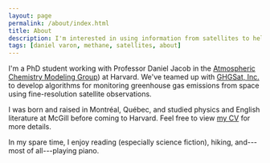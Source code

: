 ```yaml
---
layout: page
permalink: /about/index.html
title: About
description: I'm interested in using information from satellites to help businesses and policymakers better protect the environment.
tags: [daniel varon, methane, satellites, about]
---
```


I'm a PhD student working with Professor Daniel Jacob in the [Atmospheric Chemistry Modeling Group](http://acmg.seas.harvard.edu/)) at Harvard. We've teamed up with [GHGSat, Inc.](https://www.ghgsat.com/) to develop algorithms for monitoring greenhouse gas emissions from space using fine-resolution satellite observations.

<!-- 
Space-based instruments have allowed us to monitor the entire globe on a daily basis, including regions where ground observations may be impossible. Data retrieved from these instruments continue to play an important role in the production of climate and air quality policy. However, interpreting it is a highly uncertain area of research. My goal is to develop new techniques for processing satellite data that will improve our understanding of the Earth as seen from space.
-->

I was born and raised in Montr&#233;al, Qu&#233;bec, and studied physics and English literature at McGill before coming to Harvard. Feel free to view <a href="{{ site.url }}/cv.pdf">my CV</a> for more details.

In my spare time, I enjoy reading (especially science fiction), hiking, and---most of all---playing piano. 